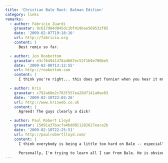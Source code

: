 ```yaml
---
title: 'Christian Bale Rant: Batman Edition'
category: links
remarks:
  - author: Fabricio Zuardi
    gravatar: 9c617d84d045dc1bf419bae569532f05
    date: '2009-02-07T19:18:16'
    url: http://fabricio.org
    content: |
      Best remix so far.

  - author: Jon Roobottom
    gravatar: e3c764941478ad667ec52f1b9e700be5
    date: '2009-02-08T13:12:55'
    url: http://roobottom.com
    content: |
      I think you're right... this does get funnier when you hear it more than once. He still comes off as a highly-strung knob tho.

  - author: Kris
    gravatar: c792ab0e2c783f557ea28d7141a0ee83
    date: '2009-02-10T22:03:26'
    url: http://www.krisweb.co.uk
    content: |
      Agreed! The guys clearly a dick!

  - author: Paul Robert Lloyd
    gravatar: 15091a37bacfa4bdd011282627eaca2b
    date: '2009-02-10T22:25:51'
    url: http://paulrobertlloyd.com/
    content: |
      I think everybody is being a little too hard on Bale -- especially when you take into account the DP walking around and distracting Bale while he was filming his scene. Bale has since stated he was half 'in character' when he flipped so that may have had some effect too (whether you choose to believe that or not is up to you).

      Personally, I'm trying to learn all I can from Bale. He is obviously highly skilled in ranting, so I'm looking to see how I can use his style in my own material ;-)
---
```

